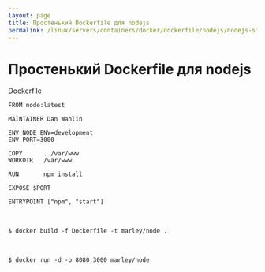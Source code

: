 ```yaml
---
layout: page
title: Простенький Dockerfile для nodejs
permalink: /linux/servers/containers/docker/dockerfile/nodejs/nodejs-simple/
---
```


# Простенький Dockerfile для nodejs

Dockerfile

    FROM node:latest

    MAINTAINER Dan Wahlin

    ENV NODE_ENV=development
    ENV PORT=3000

    COPY      . /var/www
    WORKDIR   /var/www

    RUN       npm install

    EXPOSE $PORT

    ENTRYPOINT ["npm", "start"]


<br/>

    $ docker build -f Dockerfile -t marley/node .

<br/>

    $ docker run -d -p 8080:3000 marley/node

